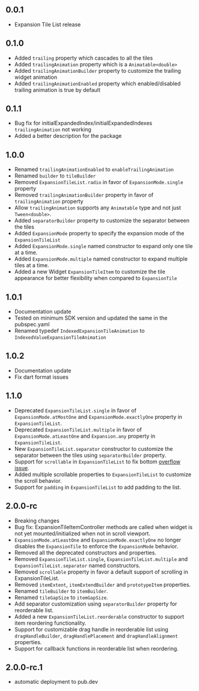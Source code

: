 ## 0.0.1

- Expansion Tile List release

## 0.1.0

- Added `trailing` property which cascades to all the tiles
- Added `trailingAnimation` property which is a `Animatable<double>`
- Added `trailingAnimationBuilder` property to customize the trailing widget animation
- Added `trailingAnimationEnabled` property which enabled/disabled trailing animation is true by default

## 0.1.1

- Bug fix for initialExpandedIndex/initialExpandedIndexes `trailingAnimation` not working
- Added a better description for the package

## 1.0.0

- Renamed `trailingAnimationEnabled` to `enableTrailingAnimation`
- Renamed `builder` to `tileBuilder`
- Removed `ExpansionTileList.radio` in favor of `ExpansionMode.single` property
- Removed `trailingAnimationBuilder` property in favor of `trailingAnimation` property
- Allow `trailingAnimation` supports any `Animatable` type and not just `Tween<double>`.
- Added `separatorBuilder` property to customize the separator between the tiles
- Added `ExpansionMode` property to specify the expansion mode of the `ExpansionTileList`
- Added `ExpansionMode.single` named constructor to expand only one tile at a time.
- Added `ExpansionMode.multiple` named constructor to expand multiple tiles at a time.
- Added a new Widget `ExpansionTileItem` to customize the tile appearance for better flexibility when compared to
  `ExpansionTile`

## 1.0.1

- Documentation update
- Tested on minimum SDK version and updated the same in the pubspec.yaml
- Renamed typedef `IndexedExpansionTileAnimation` to `IndexedValueExpansionTileAnimation`

## 1.0.2

- Documentation update
- Fix dart format issues

## 1.1.0

- Deprecated `ExpansionTileList.single` in favor of `ExpansionMode.atMostOne` and `ExpansionMode.exactlyOne` property in
  `ExpansionTileList`.
- Deprecated `ExpansionTileList.multiple` in favor of `ExpansionMode.atLeastOne` and `Expansion.any` property in
  `ExpansionTileList`.
- New `ExpansionTileList.separator` constructor to customize the separator between the tiles using `separatorBuilder`
  property.
- Support for `scrollable` in `ExpansionTileList` to fix
  bottom [overflow issue](https://github.com/monohaus/expansion_tile_list/issues/1#issue-2896691899).
- Added multiple scrollable properties to `ExpansionTileList` to customize the scroll behavior.
- Support for `padding` in `ExpansionTileList` to add padding to the list.

## 2.0.0-rc

- Breaking changes
- Bug fix: ExpansionTileItemController methods are called when widget is not yet mounted/initialized when not in scroll
  viewport.
- `ExpansionMode.atLeastOne` and `ExpansionMode.exactlyOne` no longer disables the `ExpansionTile` to enforce the
  `ExpansionMode` behavior.
- Removed all the deprecated constructors and properties.
- Removed `ExpansionTileList.single`, `ExpansionTileList.multiple` and `ExpansionTileList.separator` named constructors.
- Removed `scrollable` property in favor a default support of scrolling in ExpansionTileList.
- Removed `itemExtent`, `itemExtendBuilder` and `prototypeItem` properties.
- Renamed `tileBuilder` to `itemBuilder`.
- Renamed `tileGapSize` to `itemGapSize`.
- Add separator customization using `separatorBuilder` property for reorderable list.
- Added a new `ExpansionTileList.reorderable` constructor to support item reordering functionality.
- Support for customizable drag handle in reorderable list using `dragHandleBuilder`, `dragHandlePlacement` and
  `dragHandleAlignment` properties.
- Support for callback functions in reorderable list when reordering.

## 2.0.0-rc.1
- automatic deployment to pub.dev